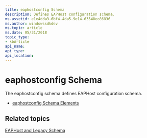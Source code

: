 ```yaml
---
title: eaphostconfig Schema
description: Defines EAPHost configuration schema.
ms.assetid: e1e4dda3-6bf4-4da5-9e14-63548ec86836
ms.author: windowssdkdev
ms.topic: article
ms.date: 05/31/2018
topic_type: 
- kbArticle
api_name: 
api_type: 
api_location: 
---
```


# eaphostconfig Schema

The eaphostconfig schema defines EAPHost configuration schema.

-   [eaphostconfig Schema Elements](eaphostconfigschema-elements.md)

## Related topics

<dl> <dt>

[EAPHost and Legacy Schema](eaphost-schemas.md)
</dt> </dl>

 

 




